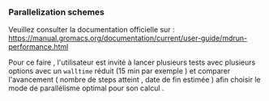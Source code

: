 ### Parallelization schemes 

Veuillez consulter la documentation officielle sur :     https://manual.gromacs.org/documentation/current/user-guide/mdrun-performance.html 


Pour ce faire , l'utilisateur est invité à lancer plusieurs tests avec plusieurs options avec un ``walltime`` réduit (15 min par exemple )  et comparer l'avancement ( nombre de steps atteint , date de fin estimée )  afin  choisir le mode de parallélisme  optimal pour son  calcul  . 








